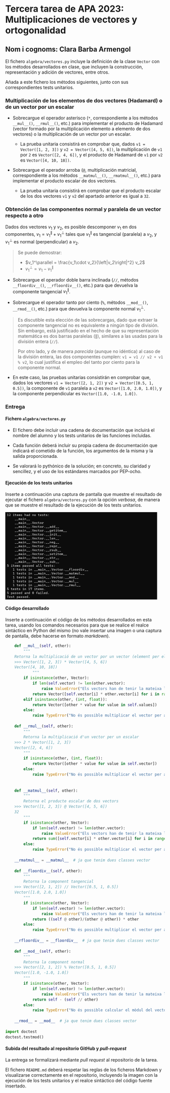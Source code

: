 # Tercera tarea de APA 2023: Multiplicaciones de vectores y ortogonalidad

## Nom i cognoms: Clara Barba Armengol

El fichero `algebra/vectores.py` incluye la definición de la clase `Vector` con los
métodos desarrollados en clase, que incluyen la construcción, representación y
adición de vectores, entre otros.

Añada a este fichero los métodos siguientes, junto con sus correspondientes
tests unitarios.

### Multiplicación de los elementos de dos vectores (Hadamard) o de un vector por un escalar

- Sobrecargue el operador asterisco (`*`, correspondiente a los métodos `__mul__()`,
  `__rmul__()`, etc.) para implementar el producto de Hadamard (vector formado por
  la multiplicación elemento a elemento de dos vectores) o la multiplicación de un
  vector por un escalar.

  - La prueba unitaria consistirá en comprobar que, dados `v1 = Vector([1, 2, 3])` y
    `v2 = Vector([4, 5, 6])`, la multiplicación de `v1` por `2` es `Vector([2, 4, 6])`,
    y el producto de Hadamard de `v1` por `v2` es `Vector([4, 10, 18])`.

- Sobrecargue el operador arroba (`@`, multiplicación matricial, correspondiente a los
  métodos `__matmul__()`, `__rmatmul__()`, etc.) para implementar el producto escalar
  de dos vectores.

  - La prueba unitaria consistirá en comprobar que el producto escalar de los dos
    vectores `v1` y `v2` del apartado anterior es igual a `32`.

### Obtención de las componentes normal y paralela de un vector respecto a otro

Dados dos vectores $v_1$ y $v_2$, es posible descomponer $v_1$ en dos componentes,
$v_1 = v_1^\parallel + v_1^\perp$ tales que $v_1^\parallel$ es tangencial (paralela) a
$v_2$, y $v_1^\perp$ es normal (perpendicular) a $v_2$.

> Se puede demostrar:
>
> - $v_1^\parallel = \frac{v_1\cdot v_2}{\left|v_2\right|^2} v_2$
> - $v_1^\perp = v_1 - v_1^\parallel$

- Sobrecargue el operador doble barra inclinada (`//`, métodos `__floordiv__()`,
  `__rfloordiv__()`, etc.) para que devuelva la componente tangencial $v_1^\parallel$.

- Sobrecargue el operador tanto por ciento (`%`, métodos `__mod__()`, `__rmod__()`, etc.)
  para que devuelva la componente normal $v_1^\perp$.

> Es discutible esta elección de las sobrecargas, dado que extraer la componente
> tangencial no es equivalente a ningún tipo de división. Sin embargo, está
> justificado en el hecho de que su representación matemática es dos barras
> paralelas ($\parallel$), similares a las usadas para la división entera (`//`).
>
> Por otro lado, y de manera *parecida* (aunque no idéntica) al caso de la división
> entera, las dos componentes cumplen: `v1 = v1 // v2 + v1 % v2`, lo cual justifica
> el empleo del tanto por ciento para la componente normal.

- En este caso, las pruebas unitarias consistirán en comprobar que, dados los vectores
  `v1 = Vector([2, 1, 2])` y `v2 = Vector([0.5, 1, 0.5])`, la componente de `v1` paralela
  a `v2` es `Vector([1.0, 2.0, 1.0])`, y la componente perpendicular es `Vector([1.0, -1.0, 1.0])`.

### Entrega

#### Fichero `algebra/vectores.py`

- El fichero debe incluir una cadena de documentación que incluirá el nombre del alumno
  y los tests unitarios de las funciones incluidas.

- Cada función deberá incluir su propia cadena de documentación que indicará el cometido
  de la función, los argumentos de la misma y la salida proporcionada.

- Se valorará lo pythónico de la solución; en concreto, su claridad y sencillez, y el
  uso de los estándares marcados por PEP-ocho.

#### Ejecución de los tests unitarios

Inserte a continuación una captura de pantalla que muestre el resultado de ejecutar el
fichero `algebra/vectores.py` con la opción *verbosa*, de manera que se muestre el
resultado de la ejecución de los tests unitarios.

<img src="testsunitaris.png" width="480" align="center"> 

#### Código desarrollado

Inserte a continuación el código de los métodos desarrollados en esta tarea, usando los
comandos necesarios para que se realice el realce sintáctico en Python del mismo (no
vale insertar una imagen o una captura de pantalla, debe hacerse en formato *markdown*).

```python
    def __mul__(self, other):
        """
    Retorna la multiplicació de un vector por un vector (element per element)
    >>> Vector([1, 2, 3]) * Vector([4, 5, 6])
    Vector([4, 10, 18])
            """
        if isinstance(other, Vector):
            if len(self.vector) != len(other.vector):
                raise ValueError("Els vectors han de tenir la mateixa longitut")
            return Vector([self.vector[i] * other.vector[i] for i in range(len(self.vector))])
        elif isinstance(other, (int, float)):
            return Vector([other * value for value in self.values])
        else:
            raise TypeError("No és possible multiplicar el vector per aquest objecte (ha de ser vector * vector)")
    
    def __rmul__(self, other):
        """
        Retorna la multiplicació d'un vector per un escalar
    >>> 2 * Vector([1, 2, 3]) 
    Vector([2, 4, 6])
        """
        if isinstance(other, (int, float)):
            return Vector([other * value for value in self.vector])
        else:
            raise TypeError("No és possible multiplicar el vector per aquest objecte (ha de ser vector * escalar)")
        
    
    def __matmul__(self, other):
        """
        Retorna el producte escalar de dos vectors
    >>> Vector([1, 2, 3]) @ Vector([4, 5, 6])
    32
        """
        if isinstance(other, Vector):
            if len(self.vector) != len(other.vector):
                raise ValueError("Els vectors han de tenir la mateixa longitut")
            return sum([self.vector[i] * other.vector[i] for i in range(len(self.vector))])
        else:
            raise TypeError("No és possible multiplicar el vector per aquest objecte")
    
    __rmatmul__ = __matmul__  # ja que tenim dues classes vector

    def __floordiv__(self, other):
        """
        Retorna la component tangencial
    >>> Vector([2, 1, 2]) // Vector([0.5, 1, 0.5])
    Vector([1.0, 2.0, 1.0])
        """
        if isinstance(other, Vector):
            if len(self.vector) != len(other.vector):
                raise ValueError("Els vectors han de tenir la mateixa longitut")
            return ((self @ other)/(other @ other)) * other
        else:
            raise TypeError("No és possible multiplicar el vector per aquest objecte")  
        
    __rfloordiv__ = __floordiv__  # ja que tenim dues classes vector
    
    def __mod__(self, other):
        """
        Retorna la component normal
    >>> Vector([2, 1, 2]) % Vector([0.5, 1, 0.5])
    Vector([1.0, -1.0, 1.0])
        """
        if isinstance(other, Vector):
            if len(self.vector) != len(other.vector):
                raise ValueError("Els vectors han de tenir la mateixa longitut")           
            return self - (self // other)
        else:
            raise TypeError("No és possible calcular el mòdul del vector per aquest objecte")  
        
    __rmod__ = __mod__  # ja que tenim dues classes vector

import doctest
doctest.testmod()
```
#### Subida del resultado al repositorio GitHub y *pull-request*

La entrega se formalizará mediante *pull request* al repositorio de la tarea.

El fichero `README.md` deberá respetar las reglas de los ficheros Markdown y
visualizarse correctamente en el repositorio, incluyendo la imagen con la ejecución de
los tests unitarios y el realce sintáctico del código fuente insertado.
